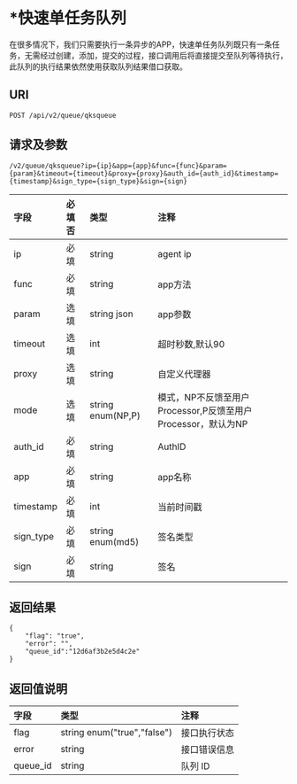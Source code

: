 # \*快速单任务队列

在很多情况下，我们只需要执行一条异步的APP，快速单任务队列既只有一条任务，无需经过创建，添加，提交的过程，接口调用后将直接提交至队列等待执行，此队列的执行结果依然使用获取队列结果借口获取。

## URI

```
POST /api/v2/queue/qksqueue
```

## 请求及参数

```
/v2/queue/qksqueue?ip={ip}&app={app}&func={func}&param={param}&timeout={timeout}&proxy={proxy}&auth_id={auth_id}&timestamp={timestamp}&sign_type={sign_type}&sign={sign}
```

| **字段** | **必填否** | **类型** | **注释** |
| :--- | :--- | :--- | :--- |
| ip | 必填 | string | agent ip |
| func | 必填 | string | app方法 |
| param | 选填 | string json | app参数 |
| timeout | 选填 | int | 超时秒数,默认90 |
| proxy | 选填 | string | 自定义代理器 |
| mode | 选填 | string enum\(NP,P\) | 模式，NP不反馈至用户Processor,P反馈至用户Processor，默认为NP |
| auth\_id | 必填 | string | AuthID |
| app | 必填 | string | app名称 |
| timestamp | 必填 | int | 当前时间戳 |
| sign\_type | 必填 | string enum\(md5\) | 签名类型 |
| sign | 必填 | string | 签名 |

## 返回结果

```
{
    "flag": "true",
    "error": "",
    "queue_id":"12d6af3b2e5d4c2e"
}
```

## 返回值说明

| **字段** | **类型** | **注释** |
| :--- | :--- | :--- |
| flag | string enum\("true","false"\) | 接口执行状态 |
| error | string | 接口错误信息 |
| queue\_id | string | 队列 ID |



